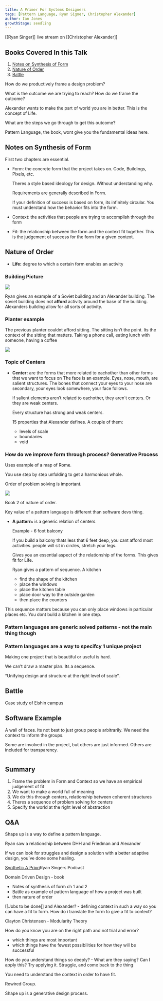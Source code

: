 ```yaml
---
title: A Primer For Systems Designers
tags: [Pattern Language, Ryan Signer, Christopher Alexander]
author: Ian Jones
growthStage: seedling
---
```


[[Ryan Singer]] live stream on [[Christopher Alexander]]

## Books Covered In this Talk

1. [Notes on Synthesis of Form](https://www.amazon.com/Notes-Synthesis-Form-Harvard-Paperbacks/dp/0674627512)
2. [Nature of Order](https://www.amazon.com/Nature-Order-Phenomenon-Environmental-Structure/dp/0972652914)
3. [Battle](https://www.amazon.com/Battle-Life-Beauty-Earth-World-Systems/dp/0199898073)

<a id="org1784eb6"></a>

How do we productively frame a design problem?

<a id="org20c6898"></a>

What is the outcome we are trying to reach? How do we frame the outcome?

Alexander wants to make the part of world you are in better. This is the concept of Life.

<a id="orgdb6fa04"></a>

What are the steps we go through to get this outcome?

<a id="org8e5b52f"></a>

Pattern Language, the book, wont give you the fundamental ideas here.

<a id="org84c552c"></a>

## Notes on Synthesis of Form

First two chapters are essential.

- Form: the concrete form that the project takes on. Code, Buildings, Pixels, etc.

  Theres a style based ideology for design. Without understanding why.

  Requirements are generally described in Form.

  If your definition of success is based on form, its infinitely circular. You must understand how the behavior fits into the form.

- Context: the activities that people are trying to accomplish through the form
- Fit: the relationship between the form and the context fit together. This is the judgement of success for the form for a given context.

<a id="org3ff7d46"></a>

## Nature of Order

- **Life:** degree to which a certain form enables an activity

<a id="orgd169342"></a>

### Building Picture

![](https://res.cloudinary.com/dzsq0psas/image/upload/v1596222713/blog/Image_2020-07-31_at_1.52.32_PM_guw3kq.png)

Ryan gives an example of a Soviet building and an Alexander building. The soviet building does not **afford** activity around the base of the building. Alexanders building allow for all sorts of activity.

<a id="orgae981dd"></a>

### Planter example

The previous planter couldnt afford sitting. The sitting isn&rsquo;t the point. Its the context of the sitting that matters. Taking a phone call, eating lunch with someone, having a coffee

![](https://res.cloudinary.com/dzsq0psas/image/upload/v1596222683/blog/system-design-1_bfqawg.png)

<a id="orgf0ced2a"></a>

### Topic of Centers

- **Center:** are the forms that more related to eachother than other forms that we want to focus on
  The face is an example. Eyes, nose, mouth, are salient structures.
  The bones that connect your eyes to your nose are secondary, your eyes look somewhere, your face follows.

  If salient elements aren&rsquo;t related to eachother, they aren't centers. Or they are weak centers.

  Every structure has strong and weak centers.

  15 properties that Alexander defines. A couple of them:

  - levels of scale
  - boundaries
  - void

<a id="org5819ca4"></a>

### How do we improve form through process? Generative Process

Uses example of a map of Rome.

You use step by step unfolding to get a harmonious whole.

Order of problem solving is important.

![](https://res.cloudinary.com/dzsq0psas/image/upload/v1596222684/blog/system-design-2_fhg78n.png)

Book 2 of nature of order.

Key value of a pattern language is different than software devs thing.

- **A pattern:** is a generic relation of centers

  Example - 6 foot balcony

  If you build a balcony thats less that 6 feet deep, you cant afford most activities. people will sit in circles, stretch your legs.

  Gives you an essential aspect of the relationship of the forms. This gives fit for Life.

  Ryan gives a pattern of sequence. A kitchen

  - find the shape of the kitchen
  - place the windows
  - place the kitchen table
  - place door way to the outside garden
  - then place the counters

This sequence matters because you can only place windows in particular places etc. You dont build a kitchen in one step.

<a id="org109c572"></a>

### Pattern languages are generic solved patterns - not the main thing though

<a id="orgb1a4f46"></a>

### Pattern languages are a way to specifcy 1 unique project

Making one project that is beautiful or useful is hard.

We can&rsquo;t draw a master plan. Its a sequence.

&ldquo;Unifying design and structure at the right level of scale&rdquo;.

<a id="org443d29d"></a>

## Battle

Case study of Eishin campus

<a id="org60af309"></a>

## Software Example

A wall of faces. Its not best to just group people arbitrarily. We need the context to inform the groups.

Some are involved in the project, but others are just informed. Others are included for transparency.

![]()

<a id="org248835f"></a>

## Summary

1.  Frame the problem in Form and Context so we have an empirical judgement of fit
2.  We want to make a world full of meaning
3.  We do this through centers, relationship between coherent structures
4.  Theres a sequence of problem solving for centers
5.  Specify the world at the right level of abstraction

<a id="org3cad82a"></a>

## Q&A

Shape up is a way to define a pattern language.

Ryan saw a relationship between DHH and Friedman and Alexander

If we can look for struggles and design a solution with a better adaptive design, you&rsquo;ve done some healing.

[Synthetic A Priori](https://overcast.fm/itunes1519528264/synthetic-a-priori)<SideNote>Ryan Singers Podcast</SideNote>

Domain Driven Design - book

- Notes of synthesis of form ch 1 and 2
- Battle as example of pattern language of how a project was built
- then nature of order

[[Jobs to be done]] and Alexander? - defining context in such a way so you can have a fit to form. How do i translate the form to give a fit to context?

Clayton Christensen - Modularity Theory

How do you know you are on the right path and not trial and error?

- which things are most important
- which things have the fewest possibilities for how they will be successful

How do you understand things so deeply? - What are they saying? Can I apply this? Try applying it. Struggle, and come back to the thing

You need to understand the context in order to have fit.

Rewired Group.

Shape up is a generative design process.
